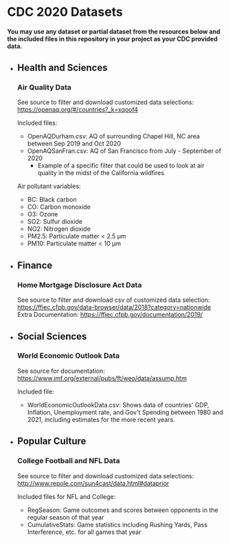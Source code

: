# CDC 2020 Datasets

#### You may use any dataset or partial dataset from the resources below and the included files in this repository in your project as your CDC provided data.

- Health and Sciences
	- 
	### Air Quality Data
	See source to filter and download customized data selections: https://openaq.org/#/countries?_k=xqoof4
	
	Included files: 
	- OpenAQDurham.csv: AQ of surrounding Chapel Hill, NC area between Sep 2019 and Oct 2020
	- OpenAQSanFran.csv: AQ of San Francisco from July - September of 2020
		- Example of a specific filter that could be used to look at air quality in the midst of the California wildfires
		
	Air pollutant variables:
	- BC: Black carbon
	- CO: Carbon monoxide
	- O3: Ozone
	- SO2: Sulfur dioxide
	- NO2: Nitrogen dioxide
	- PM2.5: Particulate matter < 2.5 μm
	- PM10: Particulate matter < 10 μm
	
- Finance
	- 
	### Home Mortgage Disclosure Act Data  
	See source to filter and download csv of customized data selection: https://ffiec.cfpb.gov/data-browser/data/2018?category=nationwide  
	Extra Documentation: https://ffiec.cfpb.gov/documentation/2019/
	
- Social Sciences
	- 
	### World Economic Outlook Data
	See source for documentation: https://www.imf.org/external/pubs/ft/weo/data/assump.htm
	
	Included file:
	- WorldEconomicOutlookData.csv: Shows data of countries' GDP, Inflation, Unemployment rate, and Gov't Spending between 1980 and 2021, including estimates for the more recent years.
	
- Popular Culture
	- 
	### College Football and NFL Data
	See source to filter and download customized data selections: http://www.repole.com/sun4cast/data.html#dataprior
	
	Included files for NFL and College:
	- RegSeason: Game outcomes and scores between opponents in the regular season of that year
	- CumulativeStats: Game statistics including Rushing Yards, Pass Interference, etc. for all games that year
	
